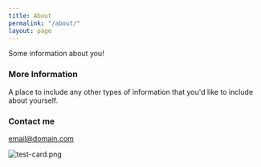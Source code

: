 ```yaml
---
title: About
permalink: "/about/"
layout: page
---
```


Some information about you!

### More Information

A place to include any other types of information that you'd like to include about yourself.

### Contact me

[email@domain.com](mailto:email@domain.com)

![test-card.png](/jekylltest/uploads/test-card.png)